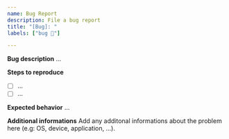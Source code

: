 ```yaml
---
name: Bug Report
description: File a bug report
title: "[Bug]: "
labels: ["bug 👾"]

---
```


**Bug description**
...

**Steps to reproduce**
- [ ] ...
- [ ] ...

**Expected behavior**
...

**Additional informations**
Add any additonal informations about the problem here (e.g: OS, device, application, ...).
